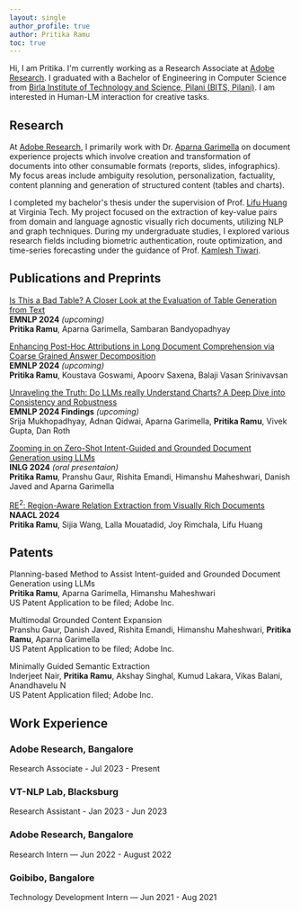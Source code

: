 ```yaml
---
layout: single
author_profile: true
author: Pritika Ramu
toc: true
---
```

Hi, I am Pritika. I'm currently working as a Research Associate at [Adobe Research](https://research.adobe.com/). I graduated with a Bachelor of Engineering in Computer Science from [Birla Institute of Technology and Science, Pilani (BITS, Pilani)](https://www.bits-pilani.ac.in/). I am interested in Human-LM interaction for creative tasks.


## Research

At [Adobe Research](https://research.adobe.com/), I primarily work with Dr. [Aparna Garimella](https://research.adobe.com/person/aparna-garimella/) on document experience projects which involve creation and transformation of documents into other consumable formats (reports, slides, infographics). My focus areas include ambiguity resolution, personalization, factuality, content planning and generation of structured content (tables and charts).

I completed my bachelor's thesis under the supervision of Prof. [Lifu Huang](https://wilburone.github.io/) at Virginia Tech. My project focused on the extraction of key-value pairs from domain and language agnostic visually rich documents, utilizing NLP and graph techniques. During my undergraduate studies, I explored various research fields including biometric authentication, route optimization, and time-series forecasting under the guidance of Prof. [Kamlesh Tiwari](https://ktiwari.in/).


## Publications and Preprints

[Is This a Bad Table? A Closer Look at the Evaluation of Table Generation from Text](https://arxiv.org/abs/2406.14829) 
<br>**EMNLP 2024** *(upcoming)*
<br>**Pritika Ramu**, Aparna Garimella, Sambaran Bandyopadhyay

[Enhancing Post-Hoc Attributions in Long Document Comprehension via Coarse Grained Answer Decomposition](https://www.arxiv.org/abs/2409.17073) 
<br>**EMNLP 2024** *(upcoming)*
<br>**Pritika Ramu**, Koustava Goswami, Apoorv Saxena, Balaji Vasan Srinivavsan

[Unraveling the Truth: Do LLMs really Understand Charts? A Deep Dive into Consistency and Robustness](https://arxiv.org/abs/2407.11229) 
<br>**EMNLP 2024 Findings** *(upcoming)*
<br>Srija Mukhopadhyay, Adnan Qidwai, Aparna Garimella, **Pritika Ramu**, Vivek Gupta, Dan Roth

[Zooming in on Zero-Shot Intent-Guided and Grounded Document Generation using LLMs](https://aclanthology.org/2024.inlg-main.52/) 
<br>**INLG 2024** *(oral presentaion)* 
<br>**Pritika Ramu**, Pranshu Gaur, Rishita Emandi, Himanshu Maheshwari, Danish Javed and Aparna Garimella

[RE<sup>2</sup>: Region-Aware Relation Extraction from Visually Rich Documents](https://aclanthology.org/2024.naacl-long.484/) 
<br>**NAACL 2024** 
<br>**Pritika Ramu**, Sijia Wang, Lalla Mouatadid, Joy Rimchala, Lifu Huang



## Patents

Planning-based Method to Assist Intent-guided and Grounded Document Generation using LLMs
<br>**Pritika Ramu**, Aparna Garimella, Himanshu Maheshwari
<br>US Patent Application to be filed; Adobe Inc.

Multimodal Grounded Content Expansion
<br>Pranshu Gaur, Danish Javed, Rishita Emandi, Himanshu Maheshwari, **Pritika Ramu**, Aparna
Garimella
<br>US Patent Application to be filed; Adobe Inc.

Minimally Guided Semantic Extraction
<br>Inderjeet Nair, **Pritika Ramu**, Akshay Singhal, Kumud Lakara, Vikas Balani, Anandhavelu N
<br>US Patent Application filed; Adobe Inc.

## Work Experience


### Adobe Research, Bangalore
Research Associate - Jul 2023 - Present

### VT-NLP Lab, Blacksburg
Research Assistant - Jan 2023 - Jun 2023

### Adobe Research, Bangalore
Research Intern — Jun 2022 - August 2022

### Goibibo, Bangalore
Technology Development Intern — Jun 2021 - Aug 2021

